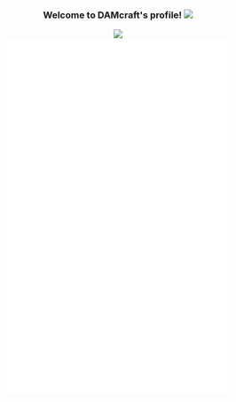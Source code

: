 <h3 align="center">
  Welcome to DAMcraft's profile! 
  <img src="https://media.giphy.com/media/hvRJCLFzcasrR4ia7z/giphy.gif" width="28">
</h3>
<!--
<p align="center">
  <img src="https://readme-typing-svg.herokuapp.com?font=Fira+Code&pause=1000&center=true&width=435&lines=Welcome!;This+is+my+GitHub+page!" alt="Typing SVG" align="center"/>
</p>
-->
<p align="center">
  <a href="https://discord.gg/6wG3fTj9">
    <img src="https://lanyard-profile-readme.vercel.app/api/495257778802393088?animated=true" height=175px/>
  </a> 
  <br>
  <img align="center" src="/github-metrics.svg" alt="Metrics" width="400">
</p>
